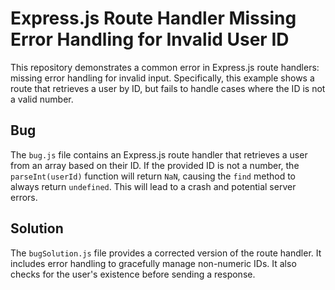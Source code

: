 # Express.js Route Handler Missing Error Handling for Invalid User ID

This repository demonstrates a common error in Express.js route handlers:  missing error handling for invalid input.  Specifically, this example shows a route that retrieves a user by ID, but fails to handle cases where the ID is not a valid number.

## Bug

The `bug.js` file contains an Express.js route handler that retrieves a user from an array based on their ID.  If the provided ID is not a number, the `parseInt(userId)` function will return `NaN`, causing the `find` method to always return `undefined`. This will lead to a crash and potential server errors.

## Solution

The `bugSolution.js` file provides a corrected version of the route handler. It includes error handling to gracefully manage non-numeric IDs.  It also checks for the user's existence before sending a response.